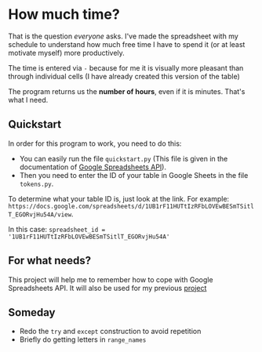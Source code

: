 # How much time?
That is the question *everyone* asks. I've made the spreadsheet with my schedule to understand how much free time I have to spend it (or at least motivate myself) more productively.

The time is entered via ` - ` because for me it is visually more pleasant than through individual cells (I have already created this version of the table)

The program returns us the **number of hours**, even if it is minutes. That's what I need.

## Quickstart
In order for this program to work, you need to do this: 
- You can easily run the file `quickstart.py` (This file is given in the documentation of [Google Spreadsheets API](https://developers.google.com/sheets/api/quickstart/python)). 
- Then you need to enter the ID of your table in Google Sheets in the file `tokens.py`. 

To determine what your table ID is, just look at the link. For example: `https://docs.google.com/spreadsheets/d/1UB1rF11HUTtIzRFbLOVEwBESmTSitlT_EGORvjHu54A/view`. 

In this case: `spreadsheet_id = '1UB1rF11HUTtIzRFbLOVEwBESmTSitlT_EGORvjHu54A'`

## For what needs?
This project will help me to remember how to cope with Google Spreadsheets API. It will also be used for my previous [project](https://github.com/htmlprogrammist/auto-sudoku)

## Someday
- Redo the `try` and `except` construction to avoid repetition
- Briefly do getting letters in `range_names`
